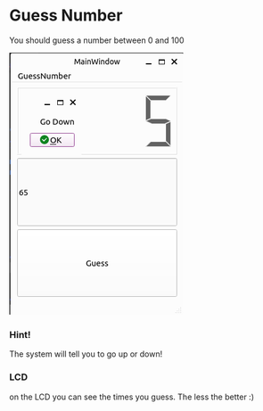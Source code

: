 
# Guess Number

You should guess a number between 0 and 100


![Screen Shot](Screenshot.png)


### Hint!
The system will tell you to go up or down!

### LCD
on the LCD you can see the times you guess.
The less the better :)

